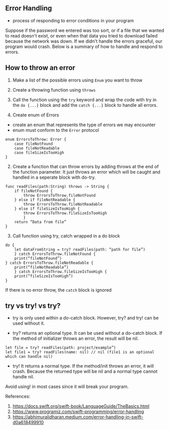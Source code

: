 ## Error Handling

- process of responding to error conditions in your program

Suppose if the password we entered was too sort, or if a file that we wanted to read doesn't exist, or even when that data you tried to download failed because the network was down. If we didn't handle the errors graceful, our program would crash. Below is a summary of how to handle and respond to errors.

## How to throw an error
1. Make a list of the possible errors using `Enum` you want to throw
2. Create a throwing function using `throws`
3. Call the function using the `try` keyword and wrap the code with try in the `do {...}` block and add the `catch {...}` block to handle all errors.

4. Create enum of Errors
- create an enum that represents the type of errors we may encounter 
- enum must conform to the `Error` protocol 

```
enum ErrorsToThrow: Error {
    case fileNotFound
    case fileNotReadable
    case fileSizeIsTooHigh
}
```

2. Create a function that can throw errors by adding throws at the end of the function parameter. It just throws an error which will be caught and handled in a seperate block with do-try.

```
func readFiles(path:String) throws -> String {
    if fileNotFound {
        throw ErrorsToThrow.fileNotFound
    } else if fileNotReadable {
        throw ErrorsToThrow.fileNotReadable
    } else if fileSizeIsTooHigh {
        throw ErrorsToThrow.fileSizeIsTooHigh
        }
    return “Data from file”
}
```

3. Call function using try, catch wrapped in a do block 

```
do {
    let dataFromString = try? readFiles(path: “path for file”)
    } catch ErrorsToThrow.fileNotFound {
    print(“fileNotFound”)
} catch ErrorsToThrow.fileNotReadable {
    print(“fileNotReadable”)
    } catch ErrorsToThrow.fileSizeIsTooHigh {
    print(“fileSizeIsTooHigh”)
}
```

If there is no error throw, the `catch` block is ignored

## try vs try! vs try?

- try is only used within a do-catch block. 
However, try? and try! can be used without it.

- try? returns an optional type. 
It can be used without a do-catch block. 
If the method of initializer throws an error, the result will be nil.

```
let file = try? readFiles(path: project/example”)
let file1 = try? readFiles(name: nil) // nil (file1 is an optional which can handle nil)

```

- try! It returns a normal type. If the method/init throws an error, it will crash. Because the returned type will be nil and a normal type cannot handle nil.

Avoid using! in most cases since it will break your program.

References:
1. https://docs.swift.org/swift-book/LanguageGuide/TheBasics.html
2. https://www.programiz.com/swift-programming/error-handling
3. https://abhimuralidharan.medium.com/error-handling-in-swift-d0a618499910